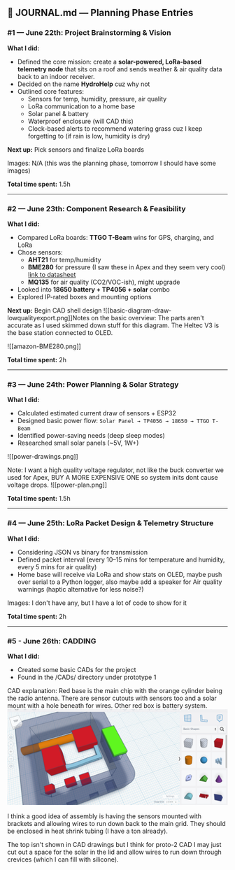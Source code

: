 ## 📓 **JOURNAL.md — Planning Phase Entries**

### #1 — June 22th: Project Brainstorming & Vision

**What I did:**

* Defined the core mission: create a **solar-powered, LoRa-based telemetry node** that sits on a roof and sends weather & air quality data back to an indoor receiver.
* Decided on the name **HydroHelp** cuz why not
* Outlined core features:
  * Sensors for temp, humidity, pressure, air quality
  * LoRa communication to a home base
  * Solar panel & battery
  * Waterproof enclosure (will CAD this)
  * Clock-based alerts to recommend watering grass cuz I keep forgetting to (if rain is low, humidity is dry)

**Next up:** Pick sensors and finalize LoRa boards

Images: N/A (this was the planning phase, tomorrow I should have some images)

**Total time spent:** 1.5h

---

### #2 — June 23th: Component Research & Feasibility

**What I did:**

* Compared LoRa boards: **TTGO T-Beam** wins for GPS, charging, and LoRa
* Chose sensors:
  * **AHT21** for temp/humidity
  * **BME280** for pressure (I saw these in Apex and they seem very cool) [link to datasheet](https://www.bosch-sensortec.com/media/boschsensortec/downloads/datasheets/bst-bme280-ds002.pdf)
  * **MQ135** for air quality (CO2/VOC-ish), might upgrade
* Looked into **18650 battery + TP4056 + solar** combo
* Explored IP-rated boxes and mounting options

**Next up:** Begin CAD shell design
![[basic-diagram-draw-lowqualityexport.png]]Notes on the basic overview: The parts aren't accurate as I used skimmed down stuff for this diagram. The Heltec V3 is the base station connected to OLED. 

![[amazon-BME280.png]]

**Total time spent:** 2h

---

### #3 — June 24th: Power Planning & Solar Strategy

**What I did:**

* Calculated estimated current draw of sensors + ESP32
* Designed basic power flow:
  `Solar Panel → TP4056 → 18650 → TTGO T-Beam`
* Identified power-saving needs (deep sleep modes)
* Researched small solar panels (\~5V, 1W+)

![[power-drawings.png]]

Note: I want a high quality voltage regulator, not like the buck converter we used for Apex, BUY A MORE EXPENSIVE ONE so system inits dont cause voltage drops.
![[power-plan.png]]

**Total time spent:** 1.5h

---

### #4 — June 25th: LoRa Packet Design & Telemetry Structure

**What I did:**

* Considering JSON vs binary for transmission
* Defined packet interval (every 10–15 mins for temperature and humidity, every 5 mins for air quality)
* Home base will receive via LoRa and show stats on OLED, maybe push over serial to a Python logger, also maybe add a speaker for Air quality warnings (haptic alternative for less noise?)

Images: I don't have any, but I have a lot of code to show for it

**Total time spent:** 2h

----

### #5 - June 26th: CADDING
**What I did:**
* Created some basic CADs for the project
* Found in the /CADs/ directory under prototype 1

CAD explanation: Red base is the main chip with the orange cylinder being the radio antenna. There are sensor cutouts with sensors too and a solar mount with a hole beneath for wires. Other red box is battery system.
![CAD screenshot on Tinker](Images\cad-proto1.png)

I think a good idea of assembly is having the sensors mounted with brackets and allowing wires to run down back to the main grid. They should be enclosed in heat shrink tubing (I have a ton already). 

The top isn't shown in CAD drawings but I think for proto-2 CAD I may just cut out a space for the solar in the lid and allow wires to run down through crevices (which I can fill with silicone).